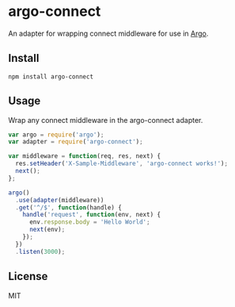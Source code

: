 # argo-connect

An adapter for wrapping connect middleware for use in [Argo](https://github.com/argo/argo).

## Install

`npm install argo-connect`

## Usage

Wrap any connect middleware in the argo-connect adapter.

```js
var argo = require('argo');
var adapter = require('argo-connect');

var middleware = function(req, res, next) {
  res.setHeader('X-Sample-Middleware', 'argo-connect works!');
  next();
};

argo()
  .use(adapter(middleware))
  .get('^/$', function(handle) {
    handle('request', function(env, next) {
      env.response.body = 'Hello World';
      next(env);
    });
  })
  .listen(3000);
```

## License

MIT
